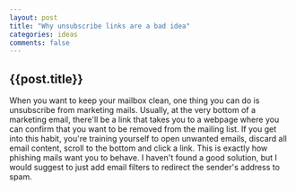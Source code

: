 ```yaml
---
layout: post
title: "Why unsubscribe links are a bad idea"
categories: ideas
comments: false
---
```


<h2>{{post.title}}</h2>
When you want to keep your mailbox clean, one thing you can do is unsubscribe from marketing mails.
Usually, at the very bottom of a marketing email, there'll be a link that takes you to a webpage where you can confirm that you want to be removed from the mailing list.
If you get into this habit, you're training yourself to open unwanted emails, discard all email content, scroll to the bottom and click a link.
This is exactly how phishing mails want you to behave.
I haven't found a good solution, but I would suggest to just add email filters to redirect the sender's address to spam.


